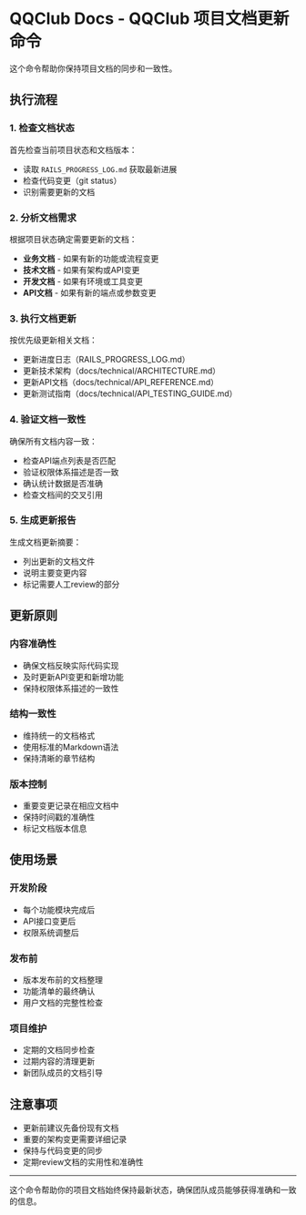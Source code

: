 # QQClub Docs - QQClub 项目文档更新命令

这个命令帮助你保持项目文档的同步和一致性。

## 执行流程

### 1. 检查文档状态
首先检查当前项目状态和文档版本：
- 读取 `RAILS_PROGRESS_LOG.md` 获取最新进展
- 检查代码变更（git status）
- 识别需要更新的文档

### 2. 分析文档需求
根据项目状态确定需要更新的文档：
- **业务文档** - 如果有新的功能或流程变更
- **技术文档** - 如果有架构或API变更
- **开发文档** - 如果有环境或工具变更
- **API文档** - 如果有新的端点或参数变更

### 3. 执行文档更新
按优先级更新相关文档：
- 更新进度日志（RAILS_PROGRESS_LOG.md）
- 更新技术架构（docs/technical/ARCHITECTURE.md）
- 更新API文档（docs/technical/API_REFERENCE.md）
- 更新测试指南（docs/technical/API_TESTING_GUIDE.md）

### 4. 验证文档一致性
确保所有文档内容一致：
- 检查API端点列表是否匹配
- 验证权限体系描述是否一致
- 确认统计数据是否准确
- 检查文档间的交叉引用

### 5. 生成更新报告
生成文档更新摘要：
- 列出更新的文档文件
- 说明主要变更内容
- 标记需要人工review的部分

## 更新原则

### 内容准确性
- 确保文档反映实际代码实现
- 及时更新API变更和新增功能
- 保持权限体系描述的一致性

### 结构一致性
- 维持统一的文档格式
- 使用标准的Markdown语法
- 保持清晰的章节结构

### 版本控制
- 重要变更记录在相应文档中
- 保持时间戳的准确性
- 标记文档版本信息

## 使用场景

### 开发阶段
- 每个功能模块完成后
- API接口变更后
- 权限系统调整后

### 发布前
- 版本发布前的文档整理
- 功能清单的最终确认
- 用户文档的完整性检查

### 项目维护
- 定期的文档同步检查
- 过期内容的清理更新
- 新团队成员的文档引导

## 注意事项

- 更新前建议先备份现有文档
- 重要的架构变更需要详细记录
- 保持与代码变更的同步
- 定期review文档的实用性和准确性

---

这个命令帮助你的项目文档始终保持最新状态，确保团队成员能够获得准确和一致的信息。